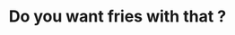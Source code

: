 ---
pid: FS214
title: Do you want fries with that ?
location_transcription: Parkway
zipcode: '19143'
outside_phl: 
neighborhood: University City
age: '26'
age_range: 20-29
instagram: 
image_file_name: FS_214.jpg
proposal_transcription: Long curly fry. Stretch it out down the parkway and everyone
  can line up by it to have some together.
topic: Food
topic_summary: '0'
type: Interactive
keywords_other: 
credit: Margaret
image_labels: "#NAME?"
twitter: 
facebook: 
permalink: "/monuments/fs214/"
layout: item-page
---